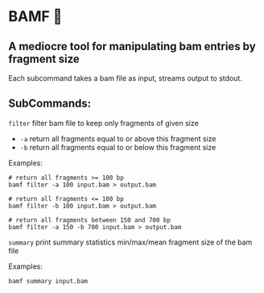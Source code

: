 # BAMF 🦀
## A mediocre tool for manipulating bam entries by fragment size 

Each subcommand takes a bam file as input, streams output to stdout.

## SubCommands:
`filter` filter bam file to keep only fragments of given size
 - `-a` return all fragments equal to or above this fragment size
 - `-b` return all fragments equal to or below this fragment size

Examples:
 ```
 # return all fragments >= 100 bp
 bamf filter -a 100 input.bam > output.bam
 
 # return all fragments <= 100 bp
 bamf filter -b 100 input.bam > output.bam
 
 # return all fragments between 150 and 700 bp
 bamf filter -a 150 -b 700 input.bam > output.bam
 ```
 
`summary` print summary statistics min/max/mean fragment size of the bam file

Examples:
```
bamf summary input.bam
```


